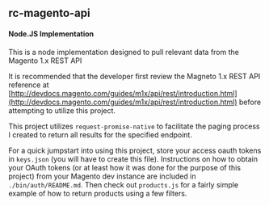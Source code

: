## rc-magento-api
#### Node.JS Implementation

This is a node implementation designed to pull relevant data from the Magento 1.x REST API

It is recommended that the developer first review the Magneto 1.x REST API reference at [http://devdocs.magento.com/guides/m1x/api/rest/introduction.html](http://devdocs.magento.com/guides/m1x/api/rest/introduction.html)
before attempting to utilize this project.

This project utilizes `request-promise-native` to facilitate the paging process I created to return all results for the 
specified endpoint.


For a quick jumpstart into using this project, store your access oauth tokens in `keys.json` (you will have to create
 this file). Instructions on how to obtain your OAuth tokens (or at least how it was done for the purpose of this 
 project) from your Magento dev instance are included in `./bin/auth/README.md`. Then check out `products.js` for a
 fairly simple example of how to return products using a few filters.